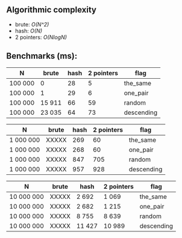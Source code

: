 ## Algorithmic complexity

 - brute: _O(N^2)_
 - hash: _O(N)_
 - 2 pointers: _O(NlogN)_

## Benchmarks (ms):

| N          | brute  | hash   | 2 pointers |   flag      |
|------------|--------|--------|------------|-------------|
| 100 000    | 0      | 28     | 5          | the_same    |
| 100 000    | 1      | 29     | 6          | one_pair    | 
| 100 000    | 15 911 | 66     | 59         | random      |
| 100 000    | 23 035 | 64     | 73         | descending  |

| N          | brute  | hash   | 2 pointers |   flag      |
|------------|--------|--------|------------|-------------|
| 1 000 000  | XXXXX  | 269    | 60         | the_same    |
| 1 000 000  | XXXXX  | 268    | 60         | one_pair    |
| 1 000 000  | XXXXX  | 847    | 705        | random      |
| 1 000 000  | XXXXX  | 957    | 928        | descending  |

| N          | brute  | hash   | 2 pointers |   flag      |
|------------|--------|--------|------------|-------------|
| 10 000 000 | XXXXX  | 2 692  | 1 069      | the_same    |
| 10 000 000 | XXXXX  | 2 682  | 1 215      | one_pair    |
| 10 000 000 | XXXXX  | 8 755  | 8 639      | random      |
| 10 000 000 | XXXXX  | 11 427 | 10 989     | descending  |
